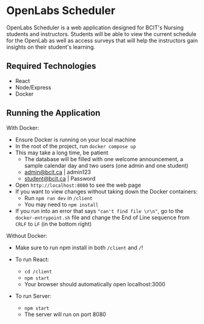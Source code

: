 # OpenLabs Scheduler

OpenLabs Scheduler is a web application designed for BCIT's Nursing students and instructors. Students will be able to view the current schedule for the OpenLab as well as access surveys that will help the instructors gain insights on their student's learning.

## Required Technologies

- React
- Node/Express
- Docker

## Running the Application

With Docker:

- Ensure Docker is running on your local machine
- In the root of the project, run `docker compose up`
- This may take a long time, be patient
  - The database will be filled with one welcome announcement, a sample calendar day and two users (one admin and one student)
  - admin@bcit.ca | admin123
  - student@bcit.ca | Password
- Open `http://localhost:8080` to see the web page
- If you want to view changes without taking down the Docker containers:
  - Run `npm run dev` in `/client`
  - You may need to `npm install`
- If you run into an error that says `"can't find file \r\n"`, go to the `docker-entrypoint.sh` file and change the End of Line sequence from `CRLF` to `LF` (in the bottom right)

Without Docker:

- Make sure to run npm install in both `/client` and `/`!

- To run React:

  - `cd /client`
  - `npm start`
  - Your browser should automatically open localhost:3000

- To run Server:

  - `npm start`
  - The server will run on port 8080


